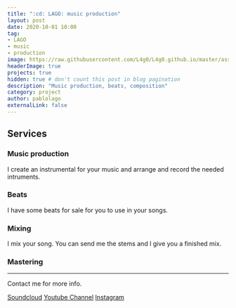 ```yaml
---
title: ":cd: LAGO: music production"
layout: post
date: 2020-10-01 10:00
tag:
- LAGO
- music
- production
image: https://raw.githubusercontent.com/L4g0/L4g0.github.io/master/assets/images/YTLAGO.png
headerImage: true
projects: true
hidden: true # don't count this post in blog pagination
description: "Music production, beats, composition"
category: project
author: pablolago
externalLink: false
---
```

## Services
### Music production
I create an instrumental for your music and arrange and record the needed intruments.

### Beats
I have some beats for sale for you to use in your songs.

### Mixing
I mix your song. You can send me the stems and I give you a finished mix.

### Mastering

---
Contact me for more info.

[Soundcloud](https://soundcloud.com/soylago/)
[Youtube Channel](https://www.youtube.com/channel/UCLa6JuCw3ND4arrhQngJyvQ)
[Instagram](https://instagram.com/lagoproduce)

